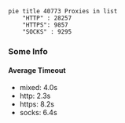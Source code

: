 
```mermaid
pie title 40773 Proxies in list
    "HTTP" : 28257
    "HTTPS": 9857
    "SOCKS" : 9295
```

### Some Info
#### Average Timeout

- mixed: 4.0s
- http: 2.3s
- https: 8.2s
- socks: 6.4s